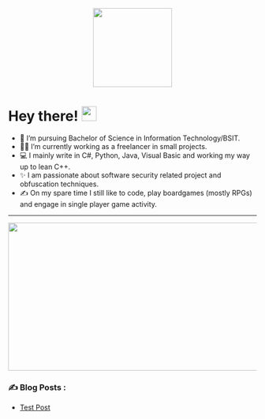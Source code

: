 <div id="header" align="center">
<!---
  <img src="https://media.giphy.com/media/M9gbBd9nbDrOTu1Mqx/giphy.gif" width="100"/>
--->
  <img src="https://media0.giphy.com/media/B6IBrYTyvo1UJOXF9u/giphy.gif" width="160" height="160" frameBorder="0"/>
</div>
<h1>
  Hey there!
  <img src="https://media.giphy.com/media/hvRJCLFzcasrR4ia7z/giphy.gif" width="30px"/>
</h1>

- 🧻 I’m pursuing Bachelor of Science in Information Technology/BSIT.
- 👨‍🏫 I’m currently working as a freelancer in small projects.
- 💻 I mainly write in C#, Python, Java, Visual Basic and working my way up to lean C++.
- ✨ I am passionate about software security related project and obfuscation techniques.
- ✍️ On my spare time I still like to code, play boardgames (mostly RPGs) and engage in single player game activity.

---
<div align="center">
  <img src="https://media.giphy.com/media/dWesBcTLavkZuG35MI/giphy.gif" width="600" height="300"/>
</div>

### :writing_hand: Blog Posts :
<!-- BLOG-POST-LIST:START -->
- [Test Post](https://dev.to/dioromains/test-post-4p10)
<!-- BLOG-POST-LIST:END -->

<!---
Dioromains/Dioromains is a ✨ special ✨ repository because its `README.md` (this file) appears on your GitHub profile.
You can click the Preview link to take a look at your changes.
--->
